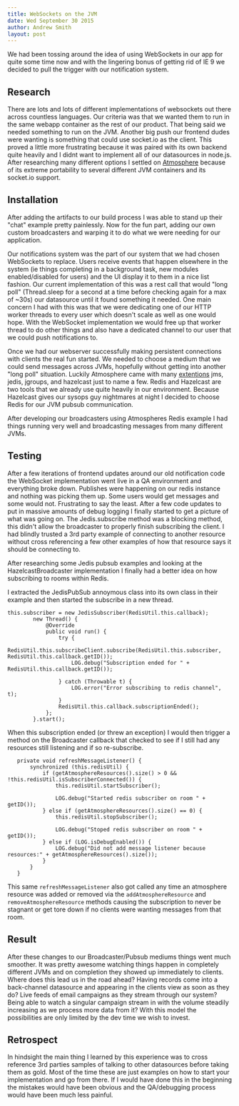 ```yaml
---
title: WebSockets on the JVM
date: Wed September 30 2015
author: Andrew Smith
layout: post
---
```


We had been tossing around the idea of using WebSockets in our app for quite some time now and with the lingering bonus of getting rid of IE 9 we decided to pull the trigger with our notification system.

## Research

There are lots and lots of different implementations of websockets out there across countless languages. Our criteria was that we wanted them to run in the same webapp container as the rest of our product. That being said we needed something to run on the JVM. Another big push our frontend dudes were wanting is something that could use socket.io as the client. This proved a little more frustrating because it was paired with its own backend quite heavily and I didnt want to implement all of our datasources in node.js. After researching many different options I settled on [Atmosphere](https://github.com/Atmosphere/atmosphere) because of its extreme portability to several different JVM containers and its socket.io support.

## Installation

After adding the artifacts to our build process I was able to stand up their "chat" example pretty painlessly. Now for the fun part, adding our own custom broadcasters and warping it to do what we were needing for our application.

Our notifications system was the part of our system that we had chosen WebSockets to replace. Users receive events that happen elsewhere in the system (ie things completing in a background task, new modules enabled/disabled for users) and the UI display it to them in a nice list fashion. Our current implementation of this was a rest call that would "long poll" (Thread.sleep for a second at a time before checking again for a max of ~30s) our datasource until it found something it needed.  One main concern I had with this was that we were dedicating one of our HTTP worker threads to every user which doesn't scale as well as one would hope.  With the WebSocket implementation we would free up that worker thread to do other things and also have a dedicated channel to our user that we could push notifications to.

Once we had our webserver successfully making persistent connections with clients the real fun started. We needed to choose a medium that we could send messages across JVMs, hopefully without getting into another "long poll" situation. Luckily Atmosphere came with many [extentions](https://github.com/Atmosphere/atmosphere-extensions) jms, jedis, jgroups, and hazelcast just to name a few. Redis and Hazelcast are two tools that we already use quite heavily in our environment. Because Hazelcast gives our sysops guy nightmares at night I decided to choose Redis for our JVM pubsub communication.

After developing our broadcasters using Atmospheres Redis example I had things running very well and broadcasting messages from many different JVMs.

## Testing
After a few iterations of frontend updates around our old notification code the WebSocket implementation went live in a QA environment and everything broke down. Publishes were happening on our redis instance and nothing was picking them up. Some users would get messages and some would not. Frustrating to say the least. After a few code updates to put in massive amounts of debug logging I finally started to get a picture of what was going on.  The Jedis.subscribe method was a blocking method, this didn't allow the broadcaster to properly finish subscribing the client. I had blindly trusted a 3rd party example of connecting to another resource without cross referencing a few other examples of how that resource says it should be connecting to.

After researching some Jedis pubsub examples and looking at the HazelcastBroadcaster implementation I finally had a better idea on how subscribing to rooms within Redis.

I extracted the JedisPubSub annoymous class into its own class in their example and then started the subscribe in a new thread.

```
this.subscriber = new JedisSubscriber(RedisUtil.this.callback);
		new Thread() {
			@Override
			public void run() {
				try {
					RedisUtil.this.subscribeClient.subscribe(RedisUtil.this.subscriber, RedisUtil.this.callback.getID());
					LOG.debug("Subscription ended for " + RedisUtil.this.callback.getID());

				} catch (Throwable t) {
					LOG.error("Error subscribing to redis channel", t);
				}
				RedisUtil.this.callback.subscriptionEnded();
			};
		}.start();
```

 When this subscription ended (or threw an exception) I would then trigger a method on the Broadcaster callback that checked to see if I still had any resources still listening and if so re-subscribe.
 
 ```
	private void refreshMessageListener() {
		synchronized (this.redisUtil) {
			if (getAtmosphereResources().size() > 0 && !this.redisUtil.isSubscriberConnected()) {
				this.redisUtil.startSubscriber();

				LOG.debug("Started redis subscriber on room " + getID());
			} else if (getAtmosphereResources().size() == 0) {
				this.redisUtil.stopSubscriber();

				LOG.debug("Stoped redis subscriber on room " + getID());
			} else if (LOG.isDebugEnabled()) {
				LOG.debug("Did not add message listener because resources:" + getAtmosphereResources().size());
			}
		}
	}
```

This same `refreshMessageListener` also got called any time an atmosphere resource was added or removed via the `addAtmosphereResource` and `removeAtmosphereResource` methods causing the subscription to never be stagnant or get tore down if no clients were wanting messages from that room.

## Result
After these changes to our Broadcaster/Pubsub mediums things went much smoother.  It was pretty awesome watching things happen in completely different JVMs and on completion they showed up immediately to clients. Where does this lead us in the road ahead? Having records come into a back-channel datasource and appearing in the clients view as soon as they do? Live feeds of email campaigns as they stream through our system? Being able to watch a singular campaign stream in with the volume steadily increasing as we process more data from it? With this model the possibilities are only limited by the dev time we wish to invest.

## Retrospect
In hindsight the main thing I learned by this experience was to cross reference 3rd parties samples of talking to other datasources before taking them as gold. Most of the time these are just examples on how to start your implementation and go from there. If I would have done this in the beginning the mistakes would have been obvious and the QA/debugging process would have been much less painful.
